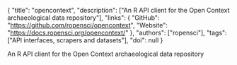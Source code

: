 {
  "title": "opencontext",
  "description": ["An R API client for the Open Context archaeological data repository"],
  "links": {
    "GitHub": "https://github.com/ropensci/opencontext",
    "Website": "https://docs.ropensci.org/opencontext/"
  },
  "authors": ["ropensci"],
  "tags": ["API interfaces, scrapers and datasets"],
  "doi": null
}

<!-- Generated by csv2md.R – do not edit by hand -->

An R API client for the Open Context archaeological data repository